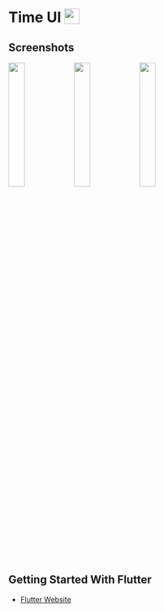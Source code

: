 # Time UI  <img src='http://sovitpoudel.com.np/wp-content/uploads/2019/01/flutter.png' height='30' width='30' align='top'>

## Screenshots

<img src='https://github.com/desteo/time_ui/blob/main/screenshots/layout.gif' align='left' width='25%'>

<img src='https://github.com/desteo/time_ui/blob/main/screenshots/flutter_01.png' align='left' width='25%'>

<img src= 'https://github.com/desteo/time_ui/blob/main/screenshots/flutter_02.png' width='25%'>


## Getting Started With Flutter

 - [Flutter Website](https://flutter.dev/)


 
